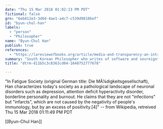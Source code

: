 ```yaml
---
date: "Thu 15 Mar 2018 01:02:13 PM PDT"
fictional: false
grn: "6eb812e3-3d0d-4ae1-a4c7-c539d9810bef"
id: "byun-chul-han"
labels:
  - "person"
  - "Philosopher"
name: "Byun-Chul Han"
publish: true
references:
  - "https://lareviewofbooks.org/article/media-and-transparency-an-introduction-to-byung-chul-han-in-english/#! "
summary: "South Korean Philosopher who writes of software and sovreignty"
title: "dtrm-d11b5c3c8363cd04-1648752777678"

---
```

"In Fatigue Society (original German title: Die MÃ¼digkeitsgesellschaft), Han characterizes today's society as a pathological landscape of neuronal disorders such as depression, attention deficit hyperactivity disorder, borderline personality and burnout. He claims that they are not "infections" but "infarcts", which are not caused by the negativity of people's immunology, but by an excess of positivity.[4]" -- from Wikipedia, retreived Thu 15 Mar 2018 01:11:49 PM PDT

[[Byun-Chul Han]]